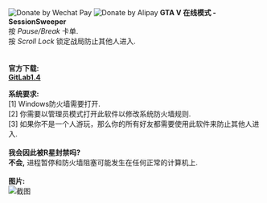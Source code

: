 ![Donate by Wechat Pay](https://i.loli.net/2021/02/23/K1C7wUsoXhjyqe8.png)
![Donate by Alipay](https://i.loli.net/2021/02/23/1pPUta8hrENS7xH.jpg)
**GTA V 在线模式 - SessionSweeper**<br>
按 *Pause/Break* 卡单.<br>
按 *Scroll Lock* 锁定战局防止其他人进入.<br>
<br>
<br>
**官方下载:<br>
[GitLab1.4](http://unraid.zyczy.com.cn:7006/18017894/sessionsweeper/-/raw/master/SessionSweeper/SessionSweeper/SessionSweeper.exe)**<br>

**系统要求:**<br>
[1] Windows防火墙需要打开.<br>
[2] 你需要以管理员模式打开此软件以修改系统防火墙规则.<br>
[3] 如果你不是一个人游玩，那么你的所有好友都需要使用此软件来防止其他人进入.<br>
<br>
**我会因此被R星封禁吗?**<br>
**不会,** 进程暂停和防火墙阻塞可能发生在任何正常的计算机上.<br>
<br>
**图片:**<br>
![截图](https://i.loli.net/2021/02/23/xyqjdUaYOMlTft6.png)


